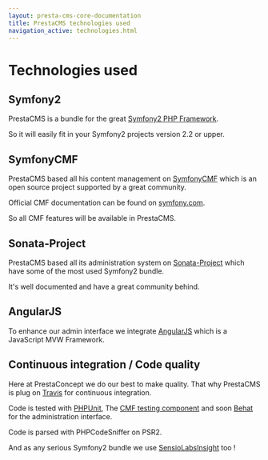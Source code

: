 ```yaml
---
layout: presta-cms-core-documentation
title: PrestaCMS technologies used
navigation_active: technologies.html
---
```


# Technologies used


## Symfony2

PrestaCMS is a bundle for the great [Symfony2 PHP Framework][1].

So it will easily fit in your Symfony2 projects version 2.2 or upper.


## SymfonyCMF

PrestaCMS based all his content management on [SymfonyCMF][2] which is an open source project supported by a great community.

Official CMF documentation can be found on [symfony.com][3].

So all CMF features will be available in PrestaCMS.


## Sonata-Project

PrestaCMS based all its administration system on [Sonata-Project][4] which have some of the most used Symfony2 bundle.

It's well documented and have a great community behind.

## AngularJS

To enhance our admin interface we integrate [AngularJS][5] which is a JavaScript MVW Framework.


## Continuous integration / Code quality

Here at PrestaConcept we do our best to make quality. That why PrestaCMS is plug on [Travis][6] for continuous integration.

Code is tested with [PHPUnit][7], The [CMF testing component][8] and soon [Behat][9] for the administration interface.

Code is parsed with PHPCodeSniffer on PSR2.

And as any serious Symfony2 bundle we use [SensioLabsInsight][10] too !


[1]: http://symfony.com/
[2]: http://cmf.symfony.com/about
[3]: http://symfony.com/doc/master/cmf/index.html
[4]: http://sonata-project.org/bundles/
[5]: http://angularjs.org/
[6]: https://travis-ci.org/prestaconcept/PrestaCMSCoreBundle
[7]: http://phpunit.de/manual/current/en/index.html
[8]: http://symfony.com/doc/master/cmf/components/testing.html
[9]: http://behat.org/
[10]: https://insight.sensiolabs.com/projects/6576869b-bb02-4c6f-85ad-eac142d03b85
